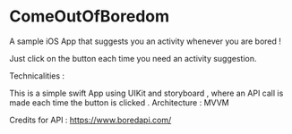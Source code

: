 # ComeOutOfBoredom

A sample iOS App that suggests you an activity whenever you are bored !

Just click on the button each time you need an activity suggestion.

Technicalities :

This is a simple swift App using UIKit and storyboard , where an API call is made each time the button is clicked . 
Architecture : MVVM

Credits for API : https://www.boredapi.com/
